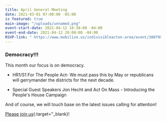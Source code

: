 ```yaml
---
title: April General Meeting
date: 2021-03-01 07:00:00 -05:00
is featured: true
main-image: "/uploads/unnamed.png"
event-start-date: 2021-04-12 18:30:00 -04:00
event-end-date: 2021-04-12 20:00:00 -04:00
RSVP-link: " https://www.mobilize.us/indivisibleacton-area/event/380799/"
---
```


### Democracy!!!

This month our focus is on democracy.

* HR1/S1 For The People Act- We must pass this by May or republicans will gerrymander the districts for the next decade.

* Special Guest Speakers Jon Hecht and Act On Mass - Introducing the People's House Campaign

And of course, we will touch base on the latest issues calling for attention!

[Please join us]( https://www.mobilize.us/indivisibleacton-area/event/380799/){:target="_blank}!